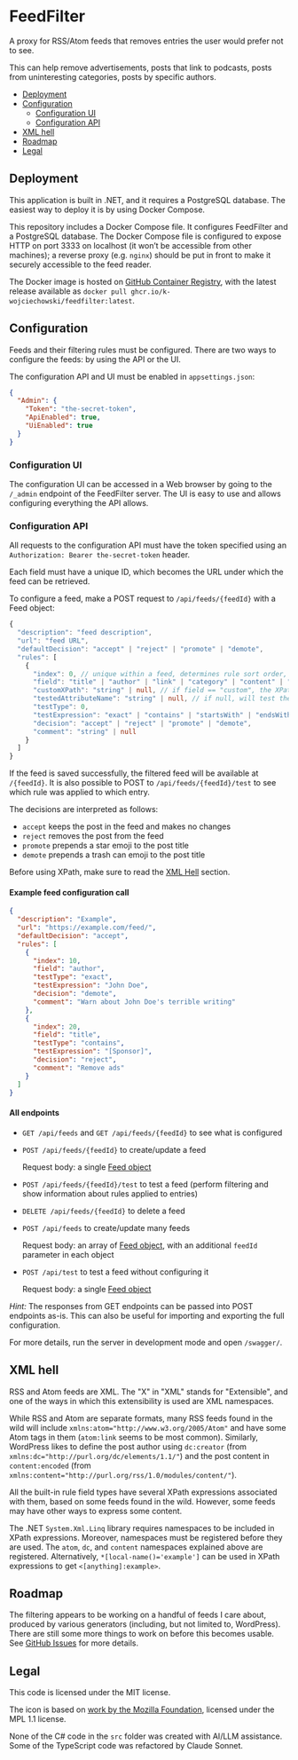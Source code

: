 # FeedFilter

A proxy for RSS/Atom feeds that removes entries the user would prefer not to see.

This can help remove advertisements, posts that link to podcasts, posts from uninteresting categories, posts by specific authors.

* [Deployment](#deployment)
* [Configuration](#configuration)
  * [Configuration UI](#configuration-ui)
  * [Configuration API](#configuration-api)
* [XML hell](#xml-hell)
* [Roadmap](#roadmap)
* [Legal](#legal)

## Deployment

This application is built in .NET, and it requires a PostgreSQL database. The easiest way to deploy it is by using Docker Compose.

This repository includes a Docker Compose file. It configures FeedFilter and a PostgreSQL database. The Docker Compose file is configured to expose HTTP on port 3333 on localhost (it won’t be accessible from other machines); a reverse proxy (e.g. `nginx`) should be put in front to make it securely accessible to the feed reader.

The Docker image is hosted on [GitHub Container Registry](https://github.com/K-Wojciechowski/FeedFilter/pkgs/container/feedfilter), with the latest release available as `docker pull ghcr.io/k-wojciechowski/feedfilter:latest`.

## Configuration

Feeds and their filtering rules must be configured. There are two ways to configure the feeds: by using the API or the UI.

The configuration API and UI must be enabled in `appsettings.json`:

```json
{
  "Admin": {
    "Token": "the-secret-token",
    "ApiEnabled": true,
    "UiEnabled": true
  }
}
```

### Configuration UI

The configuration UI can be accessed in a Web browser by going to the `/_admin` endpoint of the FeedFilter server. The UI is easy to use and allows configuring everything the API allows.

### Configuration API

All requests to the configuration API must have the token specified using an `Authorization: Bearer the-secret-token` header.

Each field must have a unique ID, which becomes the URL under which the feed can be retrieved.

<span id="feed-object"></span>

To configure a feed, make a POST request to `/api/feeds/{feedId}` with a Feed object:

```typescript
{
  "description": "feed description",
  "url": "feed URL",
  "defaultDecision": "accept" | "reject" | "promote" | "demote",
  "rules": [
    {
      "index": 0, // unique within a feed, determines rule sort order, first rule to match wins
      "field": "title" | "author" | "link" | "category" | "content" | "custom",
      "customXPath": "string" | null, // if field == "custom", the XPath of the element to test
      "testedAttributeName": "string" | null, // if null, will test the field contents
      "testType": 0,
      "testExpression": "exact" | "contains" | "startsWith" | "endsWith" | "regex", // regex is case-insensitive, remaining types are case-sensitive
      "decision": "accept" | "reject" | "promote" | "demote",
      "comment": "string" | null
    }
  ]
}
```

If the feed is saved successfully, the filtered feed will be available at `/{feedId}`. It is also possible to POST to `/api/feeds/{feedId}/test` to see which rule was applied to which entry.

The decisions are interpreted as follows:

* `accept` keeps the post in the feed and makes no changes
* `reject` removes the post from the feed
* `promote` prepends a star emoji to the post title
* `demote` prepends a trash can emoji to the post title

Before using XPath, make sure to read the [XML Hell](#xml-hell) section.

#### Example feed configuration call

```json
{
  "description": "Example",
  "url": "https://example.com/feed/",
  "defaultDecision": "accept",
  "rules": [
    {
      "index": 10,
      "field": "author",
      "testType": "exact",
      "testExpression": "John Doe",
      "decision": "demote",
      "comment": "Warn about John Doe's terrible writing"
    },
    {
      "index": 20,
      "field": "title",
      "testType": "contains",
      "testExpression": "[Sponsor]",
      "decision": "reject",
      "comment": "Remove ads"
    }
  ]
}
```

#### All endpoints

* `GET /api/feeds` and `GET /api/feeds/{feedId}` to see what is configured

* `POST /api/feeds/{feedId}` to create/update a feed

   Request body: a single [Feed object](#feed-object)
* `POST /api/feeds/{feedId}/test` to test a feed (perform filtering and show information about rules applied to entries)
* `DELETE /api/feeds/{feedId}` to delete a feed
* `POST /api/feeds` to create/update many feeds

   Request body: an array of [Feed object](#feed-object), with an additional `feedId` parameter in each object
* `POST /api/test` to test a feed without configuring it

   Request body: a single [Feed object](#feed-object)

*Hint:* The responses from GET endpoints can be passed into POST endpoints as-is. This can also be useful for importing and exporting the full configuration.

For more details, run the server in development mode and open `/swagger/`.

## XML hell

RSS and Atom feeds are XML. The "X" in "XML" stands for "Extensible", and one of the ways in which this extensibility is used are XML namespaces.

While RSS and Atom are separate formats, many RSS feeds found in the wild will include `xmlns:atom="http://www.w3.org/2005/Atom"` and have some Atom tags in them (`atom:link` seems to be most common). Similarly, WordPress likes to define the post author using `dc:creator` (from `xmlns:dc="http://purl.org/dc/elements/1.1/"`) and the post content in `content:encoded` (from `xmlns:content="http://purl.org/rss/1.0/modules/content/"`).

All the built-in rule field types have several XPath expressions associated with them, based on some feeds found in the wild. However, some feeds may have other ways to express some content.

The .NET `System.Xml.Linq` library requires namespaces to be included in XPath expressions. Moreover, namespaces must be registered before they are used. The `atom`, `dc`, and `content` namespaces explained above are registered. Alternatively, `*[local-name()='example']` can be used in XPath expressions to get `<[anything]:example>`.

## Roadmap

The filtering appears to be working on a handful of feeds I care about, produced by various generators (including, but not limited to, WordPress). There are still some more things to work on before this becomes usable. See [GitHub Issues](https://github.com/K-Wojciechowski/FeedFilter/issues) for more details.

## Legal

This code is licensed under the MIT license.

The icon is based on [work by the Mozilla Foundation](https://commons.wikimedia.org/wiki/File:Feed-icon.svg), licensed under the MPL 1.1 license.

None of the C# code in the `src` folder was created with AI/LLM assistance. Some of the TypeScript code was refactored by Claude Sonnet.
